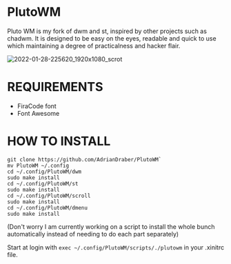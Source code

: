 # PlutoWM

Pluto WM is my fork of dwm and st, inspired by other projects such as chadwm. It is designed to be easy on the eyes, readable and quick to use which maintaining a degree of practicalness and hacker flair.

![2022-01-28-225620_1920x1080_scrot](https://user-images.githubusercontent.com/97194940/151632885-88858aa4-792b-467e-8577-c2053a17ac19.png)

# REQUIREMENTS

* FiraCode font
* Font Awesome

# HOW TO INSTALL
```
git clone https://github.com/AdrianDraber/PlutoWM`
mv PlutoWM ~/.config
cd ~/.config/PlutoWM/dwm
sudo make install
cd ~/.config/PlutoWM/st
sudo make install
cd ~/.config/PlutoWM/scroll
sudo make install
cd ~/.config/PlutoWM/dmenu
sudo make install
```
(Don't worry I am currently working on a script to install the whole bunch automatically instead of needing to do each part separately)

Start at login with `exec ~/.config/PlutoWM/scripts/./plutowm` in your .xinitrc file.

